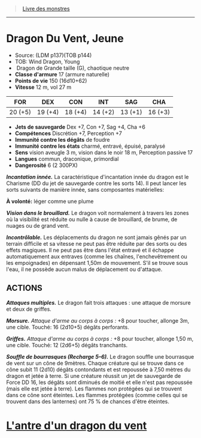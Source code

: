 ﻿> [Livre des monstres](tome_of_beasts_old.md)

---

# Dragon Du Vent, Jeune

- Source: (LDM p137)(TOB p144)
- TOB: Wind Dragon, Young
-  Dragon de Grande taille (G), chaotique neutre
- **Classe d'armure** 17 (armure naturelle)
- **Points de vie** 150 (16d10+62)
- **Vitesse** 12 m, vol 27 m

|FOR|DEX|CON|INT|SAG|CHA|
|---|---|---|---|---|---|
|20 (+5)|19 (+4)|18 (+4)|14 (+2)|13 (+1)|16 (+3)|

- **Jets de sauvegarde** Dex +7, Con +7, Sag +4, Cha +6
- **Compétences** Discrétion +7, Perception +7
- **Immunité contre les dégâts** de foudre
- **Immunité contre les états** charmé, entravé, épuisé, paralysé
- **Sens** vision aveugle 3 m, vision dans le noir 18 m, Perception passive 17
- **Langues** commun, draconique, primordial
- **Dangerosité** 6 (2 300PX)

**_Incantation innée._** La caractéristique d'incantation innée du dragon est le Charisme (DD du jet de sauvegarde contre les sorts 14). Il peut lancer les sorts suivants de manière innée, sans composantes matérielles:

**À volonté:** léger comme une plume

**_Vision dans le brouillard._** Le dragon voit normalement à travers les zones où la visibilité est réduite ou nulle à cause de brouillard, de brume, de nuages ou de grand vent.

**_Incontrôlable._** Les déplacements du dragon ne sont jamais gênés par un terrain difficile et sa vitesse ne peut pas être réduite par des sorts ou des effets magiques. Il ne peut pas être dans l'état entravé et il échappe automatiquement aux entraves (comme les chaînes, l'enchevêtrement ou les empoignades) en dépensant 1,50m de mouvement. S'il se trouve sous l'eau, il ne possède aucun malus de déplacement ou d'attaque.

## ACTIONS

**_Attaques multiples._** Le dragon fait trois attaques : une attaque de morsure et deux de griffes.

**_Morsure._** _Attaque d'arme au corps à corps :_ +8 pour toucher, allonge 3m, une cible. Touché: 16 (2d10+5) dégâts perforants.

**_Griffes._** _Attaque d'arme au corps à corps :_ +8 pour toucher, allonge 1,50 m, une cible. Touché: 12 (2d6+5) dégâts tranchants.

**_Souffle de bourrasques (Recharge 5–6)._** Le dragon souffle une bourrasque de vent sur un cône de 9mètres. Chaque créature qui se trouve dans ce cône subit 11 (2d10) dégâts contondants et est repoussée à 7,50 mètres du dragon et jetée à terre. Si une créature réussit un jet de sauvegarde de Force DD 16, les dégâts sont diminués de moitié et elle n'est pas repoussée (mais elle est jetée à terre). Les flammes non protégées qui se trouvent dans ce cône sont éteintes. Les flammes protégées (comme celles qui se trouvent dans des lanternes) ont 75 % de chances d'être éteintes.

# [L'antre d'un dragon du vent](tome_of_beasts_lantre_dun_dragon_du_vent.md)


